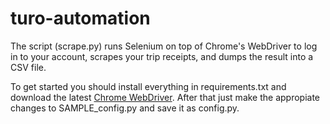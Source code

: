 # turo-automation

The script (scrape.py) runs Selenium on top of Chrome's WebDriver to log in to your account, scrapes your trip receipts, and dumps the result into a CSV file.

To get started you should install everything in requirements.txt and download the latest [Chrome WebDriver](https://sites.google.com/a/chromium.org/chromedriver/downloads). After that just make the appropiate changes to SAMPLE_config.py and save it as config.py.
